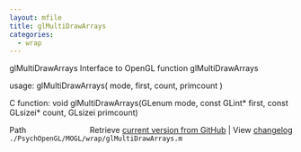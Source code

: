 ```yaml
---
layout: mfile
title: glMultiDrawArrays
categories:
  - wrap
---
```


glMultiDrawArrays  Interface to OpenGL function glMultiDrawArrays

usage:  glMultiDrawArrays\( mode, first, count, primcount \)

C function:  void glMultiDrawArrays\(GLenum mode, const GLint\* first, const GLsizei\* count, GLsizei primcount\)


<div class="code_header" style="text-align:right;">
  <span style="float:left;">Path&nbsp;&nbsp;</span> <span class="counter">Retrieve <a href=
  "https://raw.github.com/Psychtoolbox-3/Psychtoolbox-3/beta/./PsychOpenGL/MOGL/wrap/glMultiDrawArrays.m">current version from GitHub</a> | View <a href=
  "https://github.com/Psychtoolbox-3/Psychtoolbox-3/commits/beta/./PsychOpenGL/MOGL/wrap/glMultiDrawArrays.m">changelog</a></span>
</div>
<div class="code">
  <code>./PsychOpenGL/MOGL/wrap/glMultiDrawArrays.m</code>
</div>
